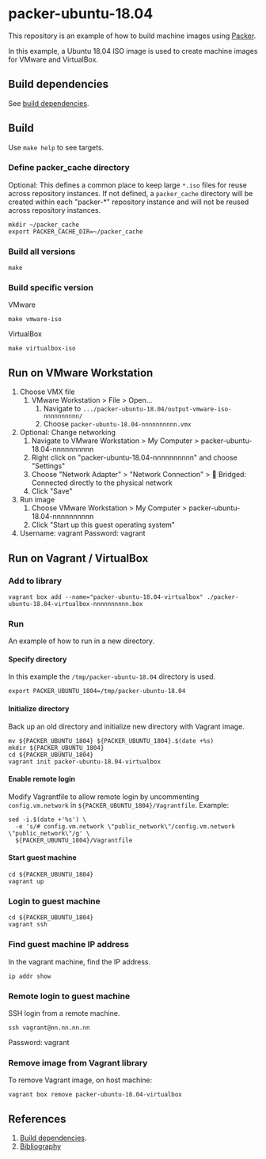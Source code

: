 # packer-ubuntu-18.04

This repository is an example of how to build machine images using [Packer](https://www.packer.io/).

In this example, a
Ubuntu 18.04 ISO image
is used to create machine images for VMware and VirtualBox.

## Build dependencies

See [build dependencies](https://github.com/docktermj/KnowledgeBase/blob/master/build-dependencies/packer.md).

## Build

Use `make help` to see targets.

### Define packer_cache directory

Optional: This defines a common place to keep large `*.iso` files for reuse across repository instances.
If not defined, a `packer_cache` directory will be created within each "packer-*" repository instance
and will not be reused across repository instances.

```console
mkdir ~/packer_cache
export PACKER_CACHE_DIR=~/packer_cache
```

### Build all versions

```console
make
```

### Build specific version

VMware

```console
make vmware-iso
```

VirtualBox

```console
make virtualbox-iso
```

## Run on VMware Workstation

1. Choose VMX file
    1. VMware Workstation > File > Open...
        1. Navigate to `.../packer-ubuntu-18.04/output-vmware-iso-nnnnnnnnnn/`
        1. Choose `packer-ubuntu-18.04-nnnnnnnnnn.vmx`
1. Optional: Change networking
    1. Navigate to VMware Workstation > My Computer > packer-ubuntu-18.04-nnnnnnnnnn
    1. Right click on "packer-ubuntu-18.04-nnnnnnnnnn" and choose "Settings"
    1. Choose "Network Adapter" > "Network Connection" > :radio_button: Bridged: Connected directly to the physical network
    1. Click "Save"
1. Run image
    1. Choose VMware Workstation > My Computer > packer-ubuntu-18.04-nnnnnnnnnn
    1. Click "Start up this guest operating system"
1. Username: vagrant  Password: vagrant

## Run on Vagrant / VirtualBox

### Add to library

```console
vagrant box add --name="packer-ubuntu-18.04-virtualbox" ./packer-ubuntu-18.04-virtualbox-nnnnnnnnnn.box
```

### Run

An example of how to run in a new directory.

#### Specify directory

In this example the `/tmp/packer-ubuntu-18.04` directory is used.

```console
export PACKER_UBUNTU_1804=/tmp/packer-ubuntu-18.04
```

#### Initialize directory

Back up an old directory and initialize new directory with Vagrant image.

```console
mv ${PACKER_UBUNTU_1804} ${PACKER_UBUNTU_1804}.$(date +%s)
mkdir ${PACKER_UBUNTU_1804}
cd ${PACKER_UBUNTU_1804}
vagrant init packer-ubuntu-18.04-virtualbox
```

#### Enable remote login

Modify Vagrantfile to allow remote login by
uncommenting `config.vm.network` in `${PACKER_UBUNTU_1804}/Vagrantfile`.
Example:

```console
sed -i.$(date +'%s') \
  -e 's/# config.vm.network \"public_network\"/config.vm.network \"public_network\"/g' \
  ${PACKER_UBUNTU_1804}/Vagrantfile
```

#### Start guest machine

```console
cd ${PACKER_UBUNTU_1804}
vagrant up
```

### Login to guest machine

```console
cd ${PACKER_UBUNTU_1804}
vagrant ssh
```

### Find guest machine IP address

In the vagrant machine, find the IP address.

```console
ip addr show
```

### Remote login to guest machine

SSH login from a remote machine.

```console
ssh vagrant@nn.nn.nn.nn
```

Password: vagrant

### Remove image from Vagrant library

To remove Vagrant image, on host machine:

```console
vagrant box remove packer-ubuntu-18.04-virtualbox
```

## References

1. [Build dependencies](https://github.com/docktermj/KnowledgeBase/blob/master/build-dependencies/packer.md).
1. [Bibliography](https://github.com/docktermj/KnowledgeBase/blob/master/bibliography/packer.md)
